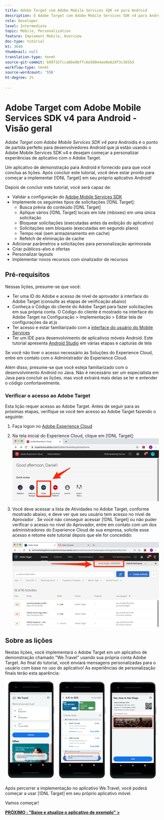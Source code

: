 ```yaml
---
title: Adobe Target com Adobe Mobile Services SDK v4 para Android
description: O Adobe Target com Adobe Mobile Services SDK v4 para Android é o ponto de partida perfeito para desenvolvedores Android que já estão usando o Adobe Mobile Services SDK v4 e desejam começar a personalizar experiências de aplicativo com o Adobe Target.
role: Developer
level: Intermediate
topic: Mobile, Personalization
feature: Implement Mobile, Overview
doc-type: tutorial
kt: 3040
thumbnail: null
translation-type: tm+mt
source-git-commit: b89732fcca0be8bffc6e580e4ae0e62df3c3655d
workflow-type: tm+mt
source-wordcount: '556'
ht-degree: 2%

---
```



# Adobe Target com Adobe Mobile Services SDK v4 para Android - Visão geral

_Adobe Target com Adobe Mobile Services SDK v4 para_ Androidis é o ponto de partida perfeito para desenvolvedores Android que já estão usando o Adobe Mobile Services SDK v4 e desejam começar a personalizar experiências de aplicativo com o Adobe Target.

Um aplicativo de demonstração para Android é fornecido para que você conclua as lições. Após concluir este tutorial, você deve estar pronto para começar a implementar [!DNL Target] em seu próprio aplicativo Android!

Depois de concluir este tutorial, você será capaz de:

* Validar a configuração do [Adobe Mobile Services SDK](https://docs.adobe.com/content/help/en/mobile-services/android/getting-started-android/requirements.html)
* Implemente os seguintes tipos de solicitações [!DNL Target]:
   * Busca prévia do conteúdo [!DNL Target]
   * Aplique vários [!DNL Target] locais em lote (mboxes) em uma única solicitação
   * Bloquear solicitações (executadas antes da exibição do aplicativo)
   * Solicitações sem bloqueio (executadas em segundo plano)
   * Tempo real (sem armazenamento em cache)
   * Refetch de eliminação de cache
* Adicionar parâmetros a solicitações para personalização aprimorada
* Criar públicos-alvo e ofertas
* Personalizar layouts
* Implementar novos recursos com sinalizador de recursos

## Pré-requisitos

Nessas lições, presume-se que você:

* Ter uma ID do Adobe e acesso de nível de aprovador à interface do Adobe Target (consulte as etapas de verificação abaixo)
* Conheça o Código do cliente do Adobe Target para fazer solicitações em sua própria conta. O Código do cliente é mostrado na interface do Adobe Target na   Configuração > Implementação > Editar tela de configurações da at.js
* Ter acesso e estar familiarizado com a [interface do usuário do Mobile Services](https://mobilemarketing.adobe.com)
* Ter um IDE para desenvolvimento de aplicativos móveis Android. Este tutorial apresenta [Android Studio](https://developer.android.com/studio/install) em várias etapas e capturas de tela

Se você não tiver o acesso necessário às Soluções do Experience Cloud, entre em contato com o Administrador do Experience Cloud.

Além disso, presume-se que você esteja familiarizado com o desenvolvimento Android no Java. Não é necessário ser um especialista em Java para concluir as lições, mas você extrairá mais delas se ler e entender o código confortavelmente.

### Verificar o acesso ao Adobe Target

Esta lição requer acesso ao Adobe Target. Antes de seguir para as próximas etapas, verifique se você tem acesso ao Adobe Target fazendo o seguinte:

1. Faça logon no [Adobe Experience Cloud](https://experience.adobe.com/)
1. Na tela inicial do Experience Cloud, clique em [!DNL Target]:
   ![Tela inicial do Experience Cloud](assets/aec_homeScreen_clickTarget.png)
1. Você deve acessar a lista de Atividades no Adobe Target, conforme mostrado abaixo, e deve ver que seu usuário tem acesso no nível de Aprovador . Se você não conseguir acessar [!DNL Target] ou não puder verificar o acesso no nível do Aprovador, entre em contato com um dos administradores do Experience Cloud de sua empresa, solicite esse acesso e retome este tutorial depois que ele for concedido:

   ![Interface do usuário do Adobe](assets/targetUI_approver.png)

## Sobre as lições

Nestas lições, você implementará o Adobe Target em um aplicativo de demonstração chamado &quot;We.Travel&quot; usando sua própria conta Adobe Target. Ao final do tutorial, você enviará mensagens personalizadas para o usuário com base no uso do aplicativo! As experiências de personalização finais terão esta aparência:

![Aplicativo We.Travel final](assets/overview_final_result.jpg)

Após percorrer a implementação no aplicativo We.Travel, você poderá começar a usar [!DNL Target] em seu próprio aplicativo móvel.

Vamos começar!

**[PRÓXIMO : &quot;Baixe e atualize o aplicativo de exemplo&quot; >](download-and-update-the-sample-app.md)**
